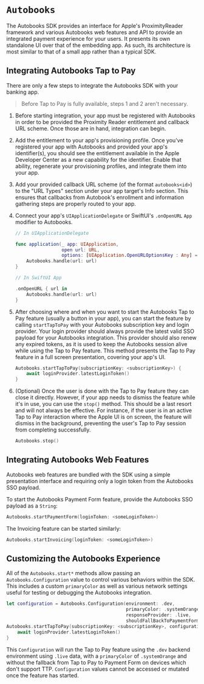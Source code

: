 # ``Autobooks``

The Autobooks SDK provides an interface for Apple's ProximityReader framework and various Autobooks web features and API to provide an integrated payment experience for your users. It presents its own standalone UI over that of the embedding app. As such, its architecture is most similar to that of a small app rather than a typical SDK.

## Integrating Autobooks Tap to Pay

There are only a few steps to integrate the Autobooks SDK with your banking app. 

> Before Tap to Pay is fully available, steps 1 and 2 aren't necessary.

1. Before starting integration, your app must be registered with Autobooks in order to be provided the Proximity Reader entitlement and callback URL scheme. Once those are in hand, integration can begin.
2. Add the entitlement to your app's provisioning profile. Once you've registered your app with Autobooks and provided your app's identifier(s), you should see the entitlement available in the Apple Developer Center as a new capability for the identifier. Enable that ability, regenerate your provisioning profiles, and integrate them into your app.
3. Add your provided callback URL scheme (of the format `autobooks<id>`) to the "URL Types" section under your app target's Info section. This ensures that callbacks from Autobook's enrollment and information gathering steps are properly routed to your app.
4. Connect your app's `UIApplicationDelegate` or SwiftUI's `.onOpenURL` `App` modifier to Autobooks.

    ```swift
    // In UIApplicationDelegate
    
    func application(_ app: UIApplication, 
                     open url: URL, 
                     options: [UIApplication.OpenURLOptionsKey : Any] = [:]) -> Bool {
        Autobooks.handle(url: url)
    }
    
    // In SwiftUI App
    
    .onOpenURL { url in
        Autobooks.handle(url: url)
    }
    ```

5. After choosing where and when you want to start the Autobooks Tap to Pay feature (usually a button in your app), you can start the feature by calling `startTapToPay` with your Autobooks subscription key and login provider. Your login provider should always provide the latest valid SSO payload for your Autobooks integration. This provider should also renew any expired tokens, as it is used to keep the Autobooks session alive while using the Tap to Pay feature. This method presents the Tap to Pay feature in a full screen presentation, covering your app's UI.

    ```swift
    Autobooks.startTapToPay(subscriptionKey: <subscriptionKey>) {
        await loginProvider.latestLoginToken()
    }
    ```

6. (Optional) Once the user is done with the Tap to Pay feature they can close it directly. However, if your app needs to dismiss the feature while it's in use, you can use the `stop()` method. This should be a last resort and will not always be effective. For instance, if the user is in an active Tap to Pay interaction where the Apple UI is on screen, the feature will dismiss in the background, preventing the user's Tap to Pay session from completing successfully.

    ```swift
    Autobooks.stop()
    ```

## Integrating Autobooks Web Features

Autobooks web features are bundled with the SDK using a simple presentation interface and requiring only a login token from the Autobooks SSO payload.

To start the Autobooks Payment Form feature, provide the Autobooks SSO payload as a `String`:

```swift
Autobooks.startPaymentForm(loginToken: <someLoginToken>)
```

The Invoicing feature can be started similarly:

```swift
Autobooks.startInvoicing(loginToken: <someLoginToken>)
```

## Customizing the Autobooks Experience

All of the `Autobooks.start*` methods allow passing an `Autobooks.Configuration` value to control various behaviors within the SDK. This includes a custom `primaryColor` as well as various network settings useful for testing or debugging the Autobooks integration.

```swift
let configuration = Autobooks.Configuration(environment: .dev, 
                                            primaryColor: .systemOrange, 
                                            responseProvider: .live, 
                                            shouldFallBackToPaymentForm: false)
Autobooks.startTapToPay(subscriptionKey: <subscriptionKey>, configuration: configuration) {
    await loginProvider.latestLoginToken()
}
```

This `Configuration` will run the Tap to Pay feature using the `.dev` backend environment using `.live` data, with a `primaryColor` of `.systemOrange` and without the fallback from Tap to Pay to Payment Form on devices which don't support TTP. `Configuration` values cannot be accessed or mutated once the feature has started.

